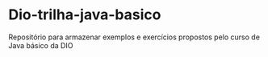 # Dio-trilha-java-basico
Repositório para armazenar exemplos e exercícios propostos pelo curso de Java básico da DIO

